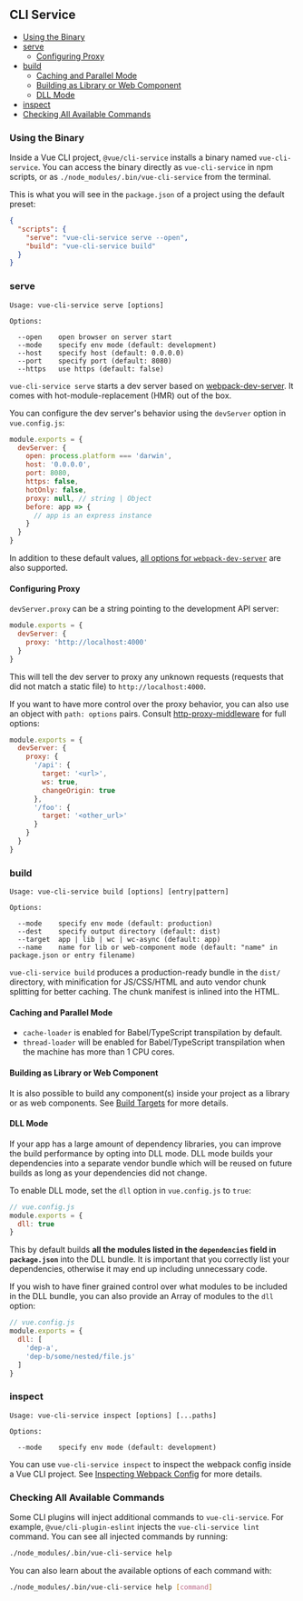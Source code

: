 ## CLI Service

- [Using the Binary](#using-the-binary)
- [serve](#serve)
  - [Configuring Proxy](#configuring-proxy)
- [build](#build)
  - [Caching and Parallel Mode](#caching-and-parallel-mode)
  - [Building as Library or Web Component](#building-as-library-or-web-component)
  - [DLL Mode](#dll-mode)
- [inspect](#inspect)
- [Checking All Available Commands](#checking-all-available-commands)

### Using the Binary

Inside a Vue CLI project, `@vue/cli-service` installs a binary named `vue-cli-service`. You can access the binary directly as `vue-cli-service` in npm scripts, or as `./node_modules/.bin/vue-cli-service` from the terminal.

This is what you will see in the `package.json` of a project using the default preset:

``` json
{
  "scripts": {
    "serve": "vue-cli-service serve --open",
    "build": "vue-cli-service build"
  }
}
```

### serve

```
Usage: vue-cli-service serve [options]

Options:

  --open    open browser on server start
  --mode    specify env mode (default: development)
  --host    specify host (default: 0.0.0.0)
  --port    specify port (default: 8080)
  --https   use https (default: false)
```

`vue-cli-service serve` starts a dev server based on [webpack-dev-server](https://github.com/webpack/webpack-dev-server). It comes with hot-module-replacement (HMR) out of the box.

You can configure the dev server's behavior using the `devServer` option in `vue.config.js`:

``` js
module.exports = {
  devServer: {
    open: process.platform === 'darwin',
    host: '0.0.0.0',
    port: 8080,
    https: false,
    hotOnly: false,
    proxy: null, // string | Object
    before: app => {
      // app is an express instance
    }
  }
}
```

In addition to these default values, [all options for `webpack-dev-server`](https://webpack.js.org/configuration/dev-server/) are also supported.

#### Configuring Proxy

`devServer.proxy` can be a string pointing to the development API server:

``` js
module.exports = {
  devServer: {
    proxy: 'http://localhost:4000'
  }
}
```

This will tell the dev server to proxy any unknown requests (requests that did not match a static file) to `http://localhost:4000`.

If you want to have more control over the proxy behavior, you can also use an object with `path: options` pairs. Consult [http-proxy-middleware](https://github.com/chimurai/http-proxy-middleware#proxycontext-config) for full options:

``` js
module.exports = {
  devServer: {
    proxy: {
      '/api': {
        target: '<url>',
        ws: true,
        changeOrigin: true
      },
      '/foo': {
        target: '<other_url>'
      }
    }
  }
}
```

### build

```
Usage: vue-cli-service build [options] [entry|pattern]

Options:

  --mode    specify env mode (default: production)
  --dest    specify output directory (default: dist)
  --target  app | lib | wc | wc-async (default: app)
  --name    name for lib or web-component mode (default: "name" in package.json or entry filename)
```

`vue-cli-service build` produces a production-ready bundle in the `dist/` directory, with minification for JS/CSS/HTML and auto vendor chunk splitting for better caching. The chunk manifest is inlined into the HTML.

#### Caching and Parallel Mode

- `cache-loader` is enabled for Babel/TypeScript transpilation by default.
- `thread-loader` will be enabled for Babel/TypeScript transpilation when the machine has more than 1 CPU cores.

#### Building as Library or Web Component

It is also possible to build any component(s) inside your project as a library or as web components. See [Build Targets](./build-targets.md) for more details.

#### DLL Mode

If your app has a large amount of dependency libraries, you can improve the build performance by opting into DLL mode. DLL mode builds your dependencies into a separate vendor bundle which will be reused on future builds as long as your dependencies did not change.

To enable DLL mode, set the `dll` option in `vue.config.js` to `true`:

``` js
// vue.config.js
module.exports = {
  dll: true
}
```

This by default builds **all the modules listed in the `dependencies` field in `package.json`** into the DLL bundle. It is important that you correctly list your dependencies, otherwise it may end up including unnecessary code.

If you wish to have finer grained control over what modules to be included in the DLL bundle, you can also provide an Array of modules to the `dll` option:

``` js
// vue.config.js
module.exports = {
  dll: [
    'dep-a',
    'dep-b/some/nested/file.js'
  ]
}
```

### inspect

```
Usage: vue-cli-service inspect [options] [...paths]

Options:

  --mode    specify env mode (default: development)
```

You can use `vue-cli-service inspect` to inspect the webpack config inside a Vue CLI project. See [Inspecting Webpack Config](./webpack.md#inspecting-the-projects-webpack-config) for more details.

### Checking All Available Commands

Some CLI plugins  will inject additional commands to `vue-cli-service`. For example, `@vue/cli-plugin-eslint` injects the `vue-cli-service lint` command. You can see all injected commands by running:

``` sh
./node_modules/.bin/vue-cli-service help
```

You can also learn about the available options of each command with:

``` sh
./node_modules/.bin/vue-cli-service help [command]
```

